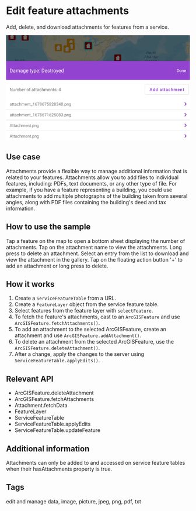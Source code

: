 # Edit feature attachments

Add, delete, and download attachments for features from a service.

![Image of edit feature attachments](edit-feature-attachments.png)

## Use case

Attachments provide a flexible way to manage additional information that is related to your features. Attachments allow you to add files to individual features, including: PDFs, text documents, or any other type of file. For example, if you have a feature representing a building, you could use attachments to add multiple photographs of the building taken from several angles, along with PDF files containing the building's deed and tax information.

## How to use the sample

Tap a feature on the map to open a bottom sheet displaying the number of attachments. Tap on the attachment name to view the attachments. Long press to delete an attachment. Select an entry from the list to download and view the attachment in the gallery. Tap on the floating action button '+' to add an attachment or long press to delete.

## How it works

1. Create a `ServiceFeatureTable` from a URL.
2. Create a `FeatureLayer` object from the service feature table.
3. Select features from the feature layer with `selectFeature`.
4. To fetch the feature's attachments, cast to an `ArcGISFeature` and use `ArcGISFeature.fetchAttachments()`.
5. To add an attachment to the selected ArcGISFeature, create an attachment and use `ArcGISFeature.addAttachment()`.
6. To delete an attachment from the selected ArcGISFeature, use the `ArcGISFeature.deleteAttachment()`.
7. After a change, apply the changes to the server using `ServiceFeatureTable.applyEdits()`.

## Relevant API

* ArcGISFeature.deleteAttachment
* ArcGISFeature.fetchAttachments
* Attachment.fetchData
* FeatureLayer
* ServiceFeatureTable
* ServiceFeatureTable.applyEdits
* ServiceFeatureTable.updateFeature

## Additional information

Attachments can only be added to and accessed on service feature tables when their hasAttachments property is true.

## Tags

edit and manage data, image, picture, jpeg, png, pdf, txt
